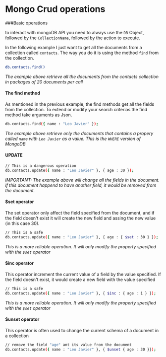 
# Mongo Crud operations

###Basic operations

to interact with mongoDB API you need to always use the `DB` Object, followed by the `CollectionName`, followed by the action to execute.

In the following example I just want to get all the documents from a collection called `contacts`. The way you do it is using the method `find` from the collection.

```sh
db.contacts.find()
```
*The example above retrieve all the documents from the contacts collection in packages of 20 documents per call*

#### The find method
As mentioned in the previous example, the find methods get all the fields from the collection. To extend or modify your search criterias the find method take arguments as Json.

```sh
db.contacts.find({ name : "Leo Javier" });
```
*The example above retrieve only the documents that contains a propery called `name` with `Leo Javier` as a value. This is the `WHERE` version of MongoDB*



#### UPDATE

```sh
// This is a dangerous operation
db.contacts.update({ name : "Leo Javier" }, { age : 30 });
```
*IMPORTANT: The example above will change all the fields in the document. if this document happend to have another field, it would be removed from the document.*

#### $set operator
The set operator only affect the field specified from the document, and if the field doesn't exist it will create the new field and assing the new value (in this case 30).
```sh
// This is a safe
db.contacts.update({ name : "Leo Javier" }, { age : { $set : 30 } });
```
*This is a more reliable operation. It will only modify the property specified with the `$set` operator*

#### $inc operator
This operator increment the current value of a field by the value specified. If the field doesn't exist, it would create a new field with the value specified
```sh
// This is a safe
db.contacts.update({ name : "Leo Javier" }, { $inc : { age : 1 } });
```
*This is a more reliable operation. It will only modify the property specified with the `$set` operator*

#### $unset operator
This operator is often used to change the current schema of a document in a collection

```sh
// remove the field "age" ant its value from the document
db.contacts.update({ name : "Leo Javier" }, { $unset { age : 30 }});
```
